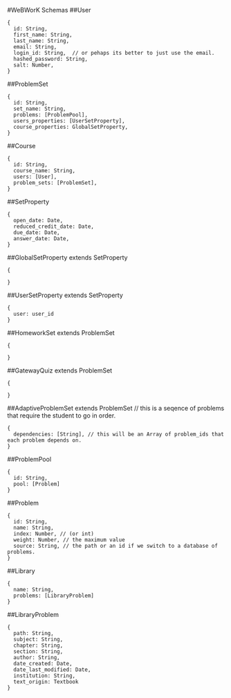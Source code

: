 #WeBWorK Schemas
  ##User
  ```
  {
    id: String,
    first_name: String,
    last_name: String,
    email: String,
    login_id: String,  // or pehaps its better to just use the email.
    hashed_password: String,
    salt: Number,
  }
  ```
  ##ProblemSet
  ```
  {
    id: String,
    set_name: String,
    problems: [ProblemPool],
    users_properties: [UserSetProperty],
    course_properties: GlobalSetProperty,
  }
  ```
  ##Course
  ```
  {
    id: String,
    course_name: String,
    users: [User],
    problem_sets: [ProblemSet],
  }
  ```
  ##SetProperty
  ```
  {
    open_date: Date,
    reduced_credit_date: Date,
    due_date: Date,
    answer_date: Date,
  }
  ```
  ##GlobalSetProperty  extends SetProperty
  ```
  {

  }
  ```
  ##UserSetProperty extends SetProperty
  ```
  {
    user: user_id
  }
  ```
  ##HomeworkSet extends ProblemSet
  ```
  {
  
  }
  ```
  ##GatewayQuiz extends ProblemSet
  ```
  {
  
  }
  ```
  ##AdaptiveProblemSet extends ProblemSet  // this is a seqence of problems that require the student to go in order.
  ```
  {
    dependencies: [String], // this will be an Array of problem_ids that each problem depends on.  
  }
  ```
  ##ProblemPool
  ```
  {
    id: String,
    pool: [Problem]
  }
  ```
  ##Problem
  ```
  {
    id: String,
    name: String,
    index: Number, // (or int) 
    weight: Number, // the maximum value
    source: String, // the path or an id if we switch to a database of problems. 
  }
  ```
  ##Library
  ```
  {
    name: String,
    problems: [LibraryProblem]
  }
  ```
  ##LibraryProblem
  ```
  {
    path: String,
    subject: String,
    chapter: String,
    section: String,
    author: String,
    date_created: Date,
    date_last_modified: Date,
    institution: String,
    text_origin: Textbook
  }
  ```  
